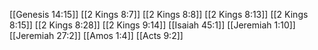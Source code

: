 [[Genesis 14:15]]
[[2 Kings 8:7]]
[[2 Kings 8:8]]
[[2 Kings 8:13]]
[[2 Kings 8:15]]
[[2 Kings 8:28]]
[[2 Kings 9:14]]
[[Isaiah 45:1]]
[[Jeremiah 1:10]]
[[Jeremiah 27:2]]
[[Amos 1:4]]
[[Acts 9:2]]
